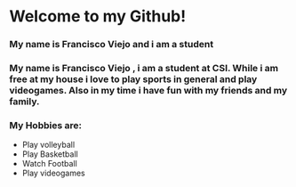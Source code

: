 # Welcome to my Github!

### My name is Francisco Viejo and i am a student
### My name is Francisco Viejo , i am a student at CSI. While i am free at my house i love to play sports in general and play videogames. Also in my time i have fun with my friends and my family.
### My Hobbies are:

* Play volleyball
* Play Basketball
* Watch Football
* Play videogames
